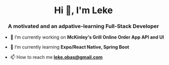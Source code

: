 <h1 align="center">Hi 👋, I'm Leke</h1>
<h3 align="center">A motivated and an adpative-learning Full-Stack Developer</h3>

- 🔭 I’m currently working on **McKinley's Grill Online Order App API and UI**

- 🌱 I’m currently learning **Expo/React Native, Spring Boot**

- 📫 How to reach me **leke.obas@gmail.com**
